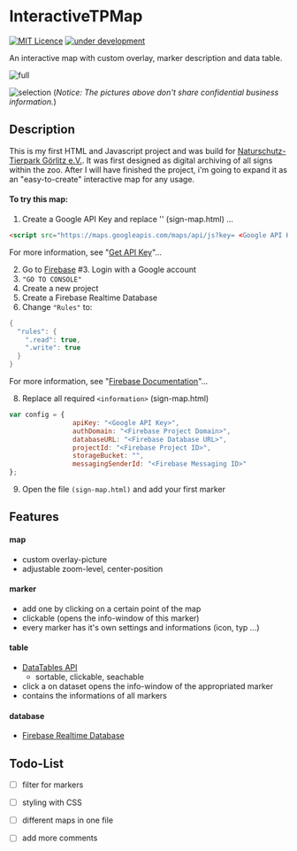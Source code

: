 # InteractiveTPMap
[![MIT Licence](https://badges.frapsoft.com/os/mit/mit.svg?v=103)](https://opensource.org/licenses/mit-license.php) [![under development](https://img.shields.io/badge/currently-under%20development-brightgreen.svg)](https://github.com/m-lukas/InteractiveTPMap)

An interactive map with custom overlay, marker description and data table.

![full](https://i.imgur.com/tPdnJeY.jpg)

![selection](https://i.imgur.com/qpjgT82.jpg)
(*Notice: The pictures above don't share confidential business information.*)

## Description

This is my first HTML and Javascript project and was build for [Naturschutz-Tierpark Görlitz e.V.](www.tierpark-goerlitz.de/). It was first designed as digital archiving of all signs within the zoo. After I will have finished the project, i'm going to expand it as an "easy-to-create" interactive map for any usage.

#### To try this map:

1. Create a Google API Key and replace '<Google API Key>' (sign-map.html) ...
```html
<script src="https://maps.googleapis.com/maps/api/js?key= <Google API Key> "></script>
```
   For more information, see "[Get API Key](https://developers.google.com/maps/documentation/javascript/get-api-key?hl=en)"...
  
2. Go to [Firebase](https://firebase.google.com/)
#3. Login with a Google account
4. `"GO TO CONSOLE"`
5. Create a new project
6. Create a Firebase Realtime Database
7. Change `"Rules"` to:

```c++
{
  "rules": {
    ".read": true,
    ".write": true
  }
}
```
   For more information, see "[Firebase Documentation](https://firebase.google.com/docs/?authuser=0)"...   

8. Replace all required `<information>` (sign-map.html) 

```javascript
var config = {
				apiKey: "<Google API Key>",
				authDomain: "<Firebase Project Domain>",
				databaseURL: "<Firebase Database URL>",
				projectId: "<Firebase Project ID>",
				storageBucket: "",
				messagingSenderId: "<Firebase Messaging ID>"
};
```

9. Open the file `(sign-map.html)` and add your first marker

## Features
#### map
  - custom overlay-picture
  - adjustable zoom-level, center-position
#### marker
  - add one by clicking on a certain point of the map
  - clickable (opens the info-window of this marker)
  - every marker has it's own settings and informations (icon, typ ...)
#### table
  - [DataTables API](https://datatables.net/)
    - sortable, clickable, seachable
  - click a on dataset opens the info-window of the appropriated marker
  - contains the informations of all markers
#### database
  - [Firebase Realtime Database](https://firebase.google.com/products/realtime-database/)
  
## Todo-List

- [ ] filter for markers
- [ ] styling with CSS
- [ ] different maps in one file
- [ ] add more comments
  
